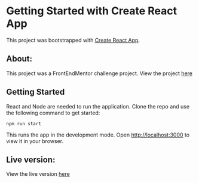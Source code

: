 # Getting Started with Create React App

This project was bootstrapped with [Create React App](https://github.com/facebook/create-react-app).

## About:

This project was a FrontEndMentor challenge project. View the project [here](https://www.frontendmentor.io/challenges/interactive-comments-section-iG1RugEG9)

## Getting Started

React and Node are needed to run the application.
Clone the repo and use the following command to get started:

```
npm run start
```

This runs the app in the development mode.
Open [http://localhost:3000](http://localhost:3000) to view it in your browser.

## Live version:

View the live version [here](https://comments-react.netlify.app/)
